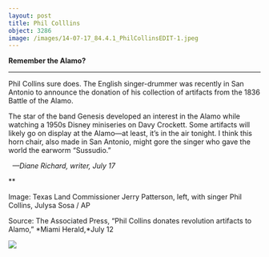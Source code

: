 ```yaml
---
layout: post
title: Phil Colllins
object: 3286
image: /images/14-07-17_84.4.1_PhilCollinsEDIT-1.jpeg
---
```

**Remember the Alamo?**

****

Phil Collins sure does. The English singer-drummer was recently in San Antonio to announce the donation of his collection of artifacts from the 1836 Battle of the Alamo. 

The star of the band Genesis developed an interest in the Alamo while watching a 1950s Disney miniseries on Davy Crockett. Some artifacts will likely go on display at the Alamo—at least, it’s in the air tonight. I think this horn chair, also made in San Antonio, might gore the singer who gave the world the earworm “Sussudio.”  

  *—Diane Richard, writer, July 17*

**

Image: Texas Land Commissioner Jerry Patterson, left, with singer Phil Collins, Julysa Sosa / AP

Source: The Associated Press, “Phil Collins donates revolution artifacts to Alamo,” *Miami Herald,*July 12

![]({{siteurl.base}}/images/14-07-17_84.4.1_PhilCollinsEDIT-1.jpeg)
